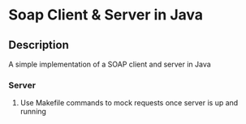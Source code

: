 # Soap Client & Server in Java

## Description
A simple implementation of a SOAP client and server in Java

### Server
1. Use Makefile commands to mock requests once server is up and running
